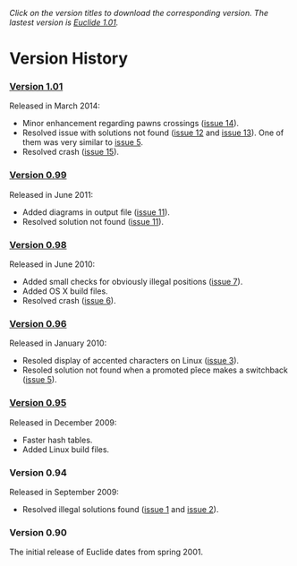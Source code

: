 _Click on the version titles to download the corresponding version. The lastest version is [Euclide 1.01](http://lestourtereaux.free.fr/euclide/euclide-setup-1.01.exe)._

# Version History #

### [Version 1.01](http://lestourtereaux.free.fr/euclide/euclide-setup-1.01.exe) ###

Released in March 2014:
  * Minor enhancement regarding pawns crossings ([issue 14](https://code.google.com/p/euclide/issues/detail?id=14)).
  * Resolved issue with solutions not found ([issue 12](https://code.google.com/p/euclide/issues/detail?id=12) and [issue 13](https://code.google.com/p/euclide/issues/detail?id=13)). One of them was very similar to [issue 5](https://code.google.com/p/euclide/issues/detail?id=5).
  * Resolved crash ([issue 15](https://code.google.com/p/euclide/issues/detail?id=15)).


### [Version 0.99](https://code.google.com/p/euclide/downloads/detail?name=euclide-setup-0.99.exe) ###

Released in June 2011:
  * Added diagrams in output file ([issue 11](https://code.google.com/p/euclide/issues/detail?id=11)).
  * Resolved solution not found ([issue 11](https://code.google.com/p/euclide/issues/detail?id=11)).


### [Version 0.98](https://code.google.com/p/euclide/downloads/detail?name=euclide-setup-0.98.exe) ###

Released in June 2010:
  * Added small checks for obviously illegal positions ([issue 7](https://code.google.com/p/euclide/issues/detail?id=7)).
  * Added OS X  build files.
  * Resolved crash ([issue 6](https://code.google.com/p/euclide/issues/detail?id=6)).


### [Version 0.96](https://code.google.com/p/euclide/downloads/detail?name=euclide-setup-0.96.exe) ###

Released in January 2010:
  * Resoled display of accented characters on Linux ([issue 3](https://code.google.com/p/euclide/issues/detail?id=3)).
  * Resoled solution not found when a promoted pîece makes a switchback ([issue 5](https://code.google.com/p/euclide/issues/detail?id=5)).


### [Version 0.95](https://code.google.com/p/euclide/downloads/detail?name=euclide-setup-0.95.exe) ###

Released in December 2009:
  * Faster hash tables.
  * Added Linux build files.


### Version 0.94 ###

Released in September 2009:
  * Resolved illegal solutions found ([issue 1](https://code.google.com/p/euclide/issues/detail?id=1) and [issue 2](https://code.google.com/p/euclide/issues/detail?id=2)).


### Version 0.90 ###

The initial release of Euclide dates from spring 2001.